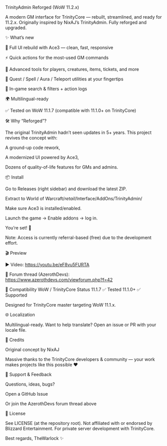 TrinityAdmin Reforged (WoW 11.2.x)

A modern GM interface for TrinityCore — rebuilt, streamlined, and ready for 11.2.x.
Originally inspired by NixAJ’s TrinityAdmin. Fully reforged and upgraded.

✨ What’s new

🧱 Full UI rebuild with Ace3 — clean, fast, responsive

⚡ Quick actions for the most-used GM commands

🧰 Advanced tools for players, creatures, items, tickets, and more

📜 Quest / Spell / Aura / Teleport utilities at your fingertips

🔎 In-game search & filters + action logs

🌍 Multilingual-ready

✅ Tested on WoW 11.1.7 (compatible with 11.1.0+ on TrinityCore)

🛠️ Why “Reforged”?

The original TrinityAdmin hadn’t seen updates in 5+ years. This project revives the concept with:

A ground-up code rework,

A modernized UI powered by Ace3,

Dozens of quality-of-life features for GMs and admins.

📦 Install

Go to Releases (right sidebar) and download the latest ZIP.

Extract to World of Warcraft/_retail_/Interface/AddOns/TrinityAdmin/

Make sure Ace3 is installed/enabled.

Launch the game → Enable addons → log in.

You’re set! 🎉

Note: Access is currently referral-based (free) due to the development effort.

🎬 Preview

▶️ Video: https://youtu.be/eF8vu5FURTA

🧵 Forum thread (AzerothDevs): https://www.azerothdevs.com/viewforum.php?f=42

🧩 Compatibility
WoW / TrinityCore	Status
11.1.7	✅ Tested
11.1.0+	✅ Supported

Designed for TrinityCore master targeting WoW 11.1.x.

🌐 Localization

Multilingual-ready. Want to help translate? Open an issue or PR with your locale file.

🙌 Credits

Original concept by NixAJ

Massive thanks to the TrinityCore developers & community — your work makes projects like this possible ❤️

🤝 Support & Feedback

Questions, ideas, bugs?

Open a GitHub Issue

Or join the AzerothDevs forum thread above

📜 License

See LICENSE (at the repository root).
Not affiliated with or endorsed by Blizzard Entertainment. For private server development with TrinityCore.

Best regards,
TheWarlock ✨
